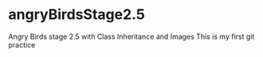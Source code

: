 # angryBirdsStage2.5
Angry Birds stage 2.5 with Class Inheritance and Images
This is my first git practice 
